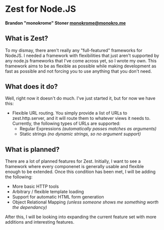 # Zest for Node.JS
#### Brandon "monokrome" Stoner <monokrome@monokro.me>

## What is Zest?

To my dismay, there aren't really any "full-featured" frameworks for NodeJS. I needed a framework with flexibilities that just aren't supported by any node.js frameworks that I've come across yet, so I wrote my own. This framework aims to be as flexible as possible while making development as fast as possible and not forcing you to use anything that you don't need.

## What does it do?

Well, right now it doesn't do much. I've just started it, but for now we have this:

* Flexible URL routing. You simply provide a list of URLs to zest.http.server, and it will route them to whatever views it needs to. Currently, the following types of URLs are supported:
	* Regular Expressions *(automatically passes matches as arguments)*
	* Static strings *(no dynamic strings, so no argument support)*

## What is planned?

There are a lot of planned features for Zest. Initially, I want to see a framework where every componenet is generally usable and flexible enough to be extended. Once this condition has been met, I will be adding the following:

* More basic HTTP tools
* Arbitrary / flexible template loading
* Support for automatic HTML form generation
* Object Relational Mapping *(unless someone shows me something worth the dependancy)*

After this, I will be looking into expanding the current feature set with more additions and interesting features.

